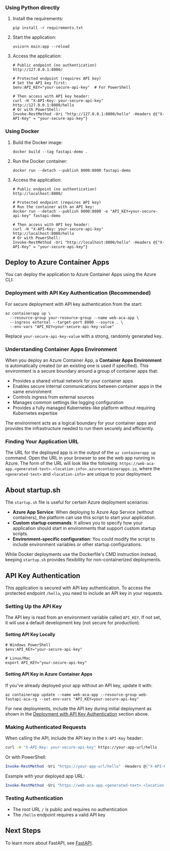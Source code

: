 
### Using Python directly

1. Install the requirements:
   ```
   pip install -r requirements.txt
   ```

2. Start the application:
   ```
   uvicorn main:app --reload
   ```

3. Access the application:
   ```
   # Public endpoint (no authentication)
   http://127.0.0.1:8000/
   
   # Protected endpoint (requires API key)
   # Set the API key first:
   $env:API_KEY="your-secure-api-key"  # For PowerShell
   
   # Then access with API key header:
   curl -H "X-API-Key: your-secure-api-key" http://127.0.0.1:8000/hello
   # Or with PowerShell:
   Invoke-RestMethod -Uri "http://127.0.0.1:8000/hello" -Headers @{"X-API-Key" = "your-secure-api-key"}
   ```

### Using Docker

1. Build the Docker image:
   ```
   docker build --tag fastapi-demo .
   ```

2. Run the Docker container:
   ```
   docker run --detach --publish 8000:8000 fastapi-demo
   ```

3. Access the application:
   ```
   # Public endpoint (no authentication)
   http://localhost:8000/
   
   # Protected endpoint (requires API key)
   # Run the container with an API key:
   docker run --detach --publish 8000:8000 -e "API_KEY=your-secure-api-key" fastapi-demo
   
   # Then access with API key header:
   curl -H "X-API-Key: your-secure-api-key" http://localhost:8000/hello
   # Or with PowerShell:
   Invoke-RestMethod -Uri "http://localhost:8000/hello" -Headers @{"X-API-Key" = "your-secure-api-key"}
   ```

## Deploy to Azure Container Apps

You can deploy the application to Azure Container Apps using the Azure CLI:

### Deployment with API Key Authentication (Recommended)

For secure deployment with API key authentication from the start:

```
az containerapp up \
  --resource-group your-resource-group --name web-aca-app \
  --ingress external --target-port 8000 --source . \
  --env-vars "API_KEY=your-secure-api-key-value"
```

Replace `your-secure-api-key-value` with a strong, randomly generated key.

### Understanding Container Apps Environment

When you deploy an Azure Container App, a **Container Apps Environment** is automatically created (or an existing one is used if specified). This environment is a secure boundary around a group of container apps that:

- Provides a shared virtual network for your container apps
- Enables secure internal communications between container apps in the same environment
- Controls ingress from external sources
- Manages common settings like logging configuration
- Provides a fully managed Kubernetes-like platform without requiring Kubernetes expertise

The environment acts as a logical boundary for your container apps and provides the infrastructure needed to run them securely and efficiently.

### Finding Your Application URL

The URL for the deployed app is in the output of the `az containerapp up` command. Open the URL in your browser to see the web app running in Azure. The form of the URL will look like the following: `https://web-aca-app.<generated-text>.<location-info>.azurecontainerapps.io`, where the `<generated-text>` and `<location-info>` are unique to your deployment.

## About startup.sh

The `startup.sh` file is useful for certain Azure deployment scenarios:

- **Azure App Service**: When deploying to Azure App Service (without containers), the platform can use this script to start your application.
- **Custom startup commands**: It allows you to specify how your application should start in environments that support custom startup scripts.
- **Environment-specific configuration**: You could modify the script to include environment variables or other startup configurations.

While Docker deployments use the Dockerfile's CMD instruction instead, keeping `startup.sh` provides flexibility for non-containerized deployments.

## API Key Authentication

This application is secured with API key authentication. To access the protected endpoint `/hello`, you need to include an API key in your requests.

### Setting Up the API Key

The API key is read from an environment variable called `API_KEY`. If not set, it will use a default development key (not secure for production).

#### Setting API Key Locally
```
# Windows PowerShell
$env:API_KEY="your-secure-api-key"

# Linux/Mac
export API_KEY="your-secure-api-key"
```

#### Setting API Key in Azure Container Apps

If you've already deployed your app without an API key, update it with:
```
az containerapp update --name web-aca-app --resource-group web-fastapi-aca-rg --set-env-vars "API_KEY=your-secure-api-key"
```

For new deployments, include the API key during initial deployment as shown in the [Deployment with API Key Authentication](#deployment-with-api-key-authentication-recommended) section above.

### Making Authenticated Requests

When calling the API, include the API key in the `X-API-Key` header:

```bash
curl -H "X-API-Key: your-secure-api-key" https://your-app-url/hello
```

Or with PowerShell:
```powershell
Invoke-RestMethod -Uri "https://your-app-url/hello" -Headers @{"X-API-Key" = "your-secure-api-key"}
```

Example with your deployed app URL:
```powershell
Invoke-RestMethod -Uri "https://web-aca-app.<generated-text>.<location-info>.azurecontainerapps.io/hello" -Headers @{"X-API-Key" = "your-secure-api-key"}
```

### Testing Authentication
- The root URL `/` is public and requires no authentication
- The `/hello` endpoint requires a valid API key

## Next Steps

To learn more about FastAPI, see [FastAPI](https://fastapi.tiangolo.com/).
